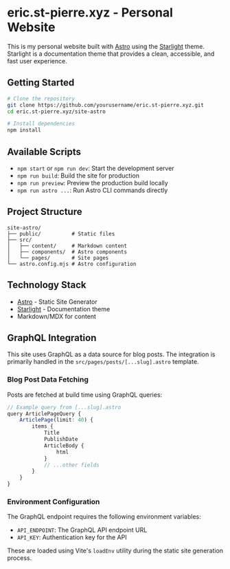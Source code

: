 # eric.st-pierre.xyz - Personal Website

This is my personal website built with [Astro](https://astro.build) using the [Starlight](https://starlight.astro.build) theme. Starlight is a documentation theme that provides a clean, accessible, and fast user experience.

## Getting Started

```bash
# Clone the repository
git clone https://github.com/yourusername/eric.st-pierre.xyz.git
cd eric.st-pierre.xyz/site-astro

# Install dependencies
npm install
```

## Available Scripts

- `npm start` or `npm run dev`: Start the development server
- `npm run build`: Build the site for production
- `npm run preview`: Preview the production build locally
- `npm run astro ...`: Run Astro CLI commands directly

## Project Structure

```
site-astro/
├── public/          # Static files
├── src/
│   ├── content/     # Markdown content
│   ├── components/  # Astro components
│   └── pages/       # Site pages
└── astro.config.mjs # Astro configuration
```

## Technology Stack

- [Astro](https://astro.build) - Static Site Generator
- [Starlight](https://starlight.astro.build) - Documentation theme
- Markdown/MDX for content

## GraphQL Integration

This site uses GraphQL as a data source for blog posts. The integration is primarily handled in the `src/pages/posts/[...slug].astro` template.

### Blog Post Data Fetching

Posts are fetched at build time using GraphQL queries:
```typescript
// Example query from [...slug].astro
query ArticlePageQuery {
    ArticlePage(limit: 40) {
        items {
            Title
            PublishDate
            ArticleBody {
                html
            }
            // ...other fields
        }
    }
}
```

### Environment Configuration

The GraphQL endpoint requires the following environment variables:
- `API_ENDPOINT`: The GraphQL API endpoint URL
- `API_KEY`: Authentication key for the API

These are loaded using Vite's `loadEnv` utility during the static site generation process.
